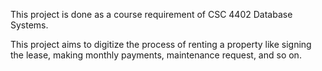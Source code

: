 This project is done as a course requirement of CSC 4402 Database Systems.

This project aims to digitize the process of renting a property like signing the lease, making monthly payments, maintenance request, and so on.
